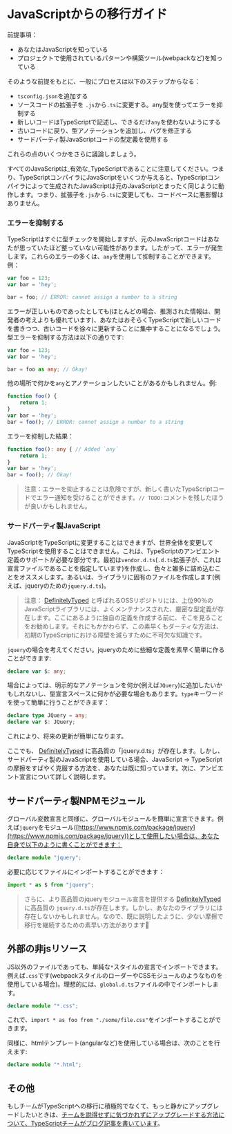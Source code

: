 # JavaScriptからの移行ガイド

前提事項：

* あなたはJavaScriptを知っている
* プロジェクトで使用されているパターンや構築ツール(webpackなど)を知っている

そのような前提をもとに、一般にプロセスは以下のステップからなる：

* `tsconfig.json`を追加する
* ソースコードの拡張子を `.js`から`.ts`に変更する。any型を使ってエラーを抑制する
* 新しいコードはTypeScriptで記述し、できるだけ`any`を使わないようにする
* 古いコードに戻り、型アノテーションを追加し、バグを修正する
* サードパーティ製JavaScriptコードの型定義を使用する

これらの点のいくつかをさらに議論しましょう。

すべてのJavaScriptは_有効な_TypeScriptであることに注意してください。つまり、TypeScriptコンパイラにJavaScriptをいくつか与えると、TypeScriptコンパイラによって生成されたJavaScriptは元のJavaScriptとまったく同じように動作します。つまり、拡張子を`.js`から`.ts`に変更しても、コードベースに悪影響はありません。

### エラーを抑制する

TypeScriptはすぐに型チェックを開始しますが、元のJavaScriptコードはあなたが思っていたほど整っていない可能性があります。したがって、エラーが発生します。これらのエラーの多くは、`any`を使用して抑制することができます。例：

```typescript
var foo = 123;
var bar = 'hey';

bar = foo; // ERROR: cannot assign a number to a string
```

エラーが正しいものであったとしても(ほとんどの場合、推測された情報は、開発者の考えよりも優れています)、あなたはおそらくTypeScriptで新しいコードを書きつつ、古いコードを徐々に更新することに集中することになるでしょう。型エラーを抑制する方法は以下の通りです:

```typescript
var foo = 123;
var bar = 'hey';

bar = foo as any; // Okay!
```

他の場所で何かを`any`とアノテーションしたいことがあるかもしれません。例:

```typescript
function foo() {
    return 1;
}
var bar = 'hey';
bar = foo(); // ERROR: cannot assign a number to a string
```

エラーを抑制した結果：

```typescript
function foo(): any { // Added `any`
    return 1;
}
var bar = 'hey';
bar = foo(); // Okay!
```

> 注意：エラーを抑止することは危険ですが、新しく書いたTypeScriptコードでエラー通知を受けることができます。`// TODO:`コメントを残したほうが良いかもしれません。

### サードパーティ製JavaScript

JavaScriptをTypeScriptに変更することはできますが、世界全体を変更してTypeScriptを使用することはできません。これは、TypeScriptのアンビエント定義のサポートが必要な部分です。最初は`vendor.d.ts`(`.d.ts`拡張子が、これは宣言ファイルであることを指定しています)を作成し、色々と雑多に詰め込むことをオススメします。あるいは、ライブラリに固有のファイルを作成します(例えば、jqueryのための`jquery.d.ts`)。

> 注意： [DefinitelyTyped](https://github.com/borisyankov/DefinitelyTyped) と呼ばれるOSSリポジトリには、上位90％のJavaScriptライブラリには、よくメンテナンスされた、厳密な型定義が存在します。ここにあるように独自の定義を作成する前に、そこを見ることをお勧めします。それにもかかわらず、この素早くもダーティな方法は、初期のTypeScriptにおける障壁を減らすために不可欠な知識です。

`jquery`の場合を考えてください。jqueryのために些細な定義を素早く簡単に作ることができます:

```typescript
declare var $: any;
```

場合によっては、明示的なアノテーションを何か(例えば`JQuery`)に追加したいかもしれないし、型宣言スペースに何かが必要な場合もあります。`type`キーワードを使って簡単に行うことができます：

```typescript
declare type JQuery = any;
declare var $: JQuery;
```

これにより、将来の更新が簡単になります。

ここでも、 [DefinitelyTyped](https://github.com/borisyankov/DefinitelyTyped) に高品質の「jquery.d.ts」が存在します。しかし、サードパーティ製のJavaScriptを使用している場合、JavaScript -> TypeScriptの摩擦をすばやく克服する方法を、あなたは既に知っています。次に、アンビエント宣言について詳しく説明します。

## サードパーティ製NPMモジュール

グローバル変数宣言と同様に、グローバルモジュールを簡単に宣言できます。例えば`jquery`をモジュール([https://www.npmjs.com/package/jquery](https://www.npmjs.com/package/jquery))として使用したい場合は、あなた自身で以下のように書くことができます：

```typescript
declare module "jquery";
```

必要に応じてファイルにインポートすることができます：

```typescript
import * as $ from "jquery";
```

> さらに、より高品質のjqueryモジュール宣言を提供する [DefinitelyTyped](https://github.com/borisyankov/DefinitelyTyped) に高品質の `jquery.d.ts`が存在します。しかし、あなたのライブラリには存在しないかもしれません。なので、既に説明したように、少ない摩擦で移行を継続するための素早い方法があります🌹

## 外部の非jsリソース

JS以外のファイルであっても、単純な`*`スタイルの宣言でインポートできます。例えば`.css`です(webpackスタイルのローダーやCSSモジュールのようなものを使用している場合)。理想的には、`global.d.ts`ファイルの中でインポートします。

```typescript
declare module "*.css";
```

これで、`import * as foo from "./some/file.css"`をインポートすることができます。

同様に、htmlテンプレート(angularなど)を使用している場合は、次のことを行えます:

```typescript
declare module "*.html";
```

## その他

もしチームがTypeScriptへの移行に積極的でなくて、もっと静かにアップグレードしたいときは、[チームを説得せずに気づかれずにアップグレードする方法について、TypeScriptチームがブログ記事を書いています](https://devblogs.microsoft.com/typescript/how-to-upgrade-to-typescript-without-anybody-noticing-part-1/)。

